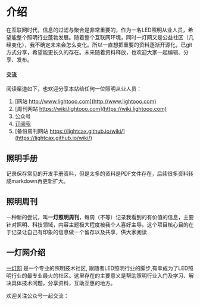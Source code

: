 # 介绍
在互联网时代，信息的过滤与聚合是非常重要的，作为一名LED照明从业人员，希望能整个照明行业蓬勃发展。随着整个互联网环境，同时一灯网又是公益社区（几经变化），我不确定未来会怎么变化。所以一直想把重要的资料逐渐开源化，已git方式分享，希望能更长久的存在。未来随着资料释放，也欢迎大家一起编辑、分享、发布。

#### 交流
阅读渠道如下，也欢迎分享本站给任何一位照明从业人员：

1. [网站 http://www.lightooo.com](http://www.lightooo.com)
2. [周刊网站 https://wiki.lightooo.com](https://wiki.lightooo.com)
3. 公众号
4. [订阅我](https://lightooo.zhubai.love/)
5. [备份周刊网站 https://lightcax.github.io/wiki/](https://lightcax.github.io/wiki/)

## 照明手册
记录保存常见的开发手册资料，但是太多的资料是PDF文件存在，后续很多资料转成markdown再更新扩大。

## 照明周刊

一种新的尝试，叫**一灯照明周刊**，每周（不等）记录我看到的有价值的信息，主要针对照明、科技领域，内容主题极大程度被我个人喜好主导。这个项目核心目的在于记录让自己有印象的信息做一个留存以及共享，供大家阅读

## 一灯网介绍

[一灯网](http://www.lightooo.com) 是一个专业的照明技术社区, 跟随者LED照明行业的脚步,有幸成为了LED照明行业的最专业最火的社区。这里存在的主要意义是帮助照明行业入门及学习、解决具体技术问题，分享资料，互助互惠的地方。


欢迎关注公众号一起交流：
